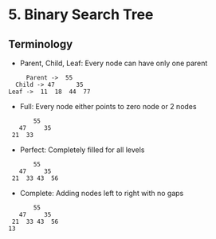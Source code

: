 # 5. Binary Search Tree

## Terminology

- Parent, Child, Leaf: Every node can have only one parent

```
     Parent ->  55
  Child -> 47      35
Leaf ->  11  18  44  77
```

- Full: Every node either points to zero node or 2 nodes

```
       55
   47     35
 21  33
```

- Perfect: Completely filled for all levels

```
       55
   47     35
 21  33 43  56
```

- Complete: Adding nodes left to right with no gaps

```
       55
   47     35
 21  33 43  56
13
```